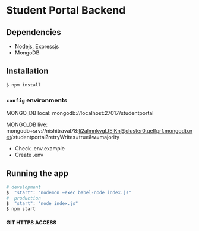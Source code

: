 # Student Portal Backend

## Dependencies

- Nodejs, Expressjs
- MongoDB

## Installation

```bash
$ npm install
```
### `config` environments

MONGO_DB local: mongodb://localhost:27017/studentportal

MONGO_DB live: mongodb+srv://nishitraval78:li2almnkvgLtElKn@cluster0.qelfprf.mongodb.net/studentportal?retryWrites=true&w=majority

- Check .env.example
- Create .env

## Running the app

```bash
# development
$  "start": "nodemon —exec babel-node index.js"
#  production
$  "start": "node index.js"
$ npm start
```
#### GIT HTTPS ACCESS


